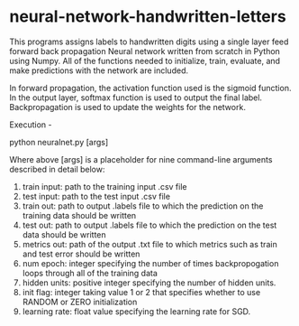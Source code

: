 # neural-network-handwritten-letters

This programs assigns labels to handwritten digits using a single layer feed forward back propagation Neural network written from scratch in Python using Numpy. All of the functions needed to initialize, train, evaluate, and make predictions with the network are included. 

In forward propagation, the activation function used is the sigmoid function. In the output layer, softmax function is used to output the final label. Backpropagation is used to update the weights for the network.


Execution - 

python neuralnet.py [args]

Where above [args] is a placeholder for nine command-line arguments described in detail below:
1. train input: path to the training input .csv file
2. test input: path to the test input .csv file 
3. train out: path to output .labels file to which the prediction on the training data should be written
4. test out: path to output .labels file to which the prediction on the test data should be written 
5. metrics out: path of the output .txt file to which metrics such as train and test error should be written 
6. num epoch: integer specifying the number of times backpropogation loops through all of the training data
7. hidden units: positive integer specifying the number of hidden units.
8. init flag: integer taking value 1 or 2 that specifies whether to use RANDOM or ZERO initialization 
9. learning rate: float value specifying the learning rate for SGD.

